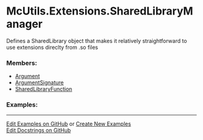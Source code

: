 # <a id="McUtils.Extensions.SharedLibraryManager">McUtils.Extensions.SharedLibraryManager</a>
    
Defines a SharedLibrary object that makes it relatively straightforward to use
extensions direclty from .so files

### Members:

  - [Argument](SharedLibraryManager/Argument.md)
  - [ArgumentSignature](SharedLibraryManager/ArgumentSignature.md)
  - [SharedLibraryFunction](SharedLibraryManager/SharedLibraryFunction.md)

### Examples:



___

[Edit Examples on GitHub](https://github.com/McCoyGroup/References/edit/gh-pages/Documentation/examples/McUtils/Extensions/SharedLibraryManager.md) or 
[Create New Examples](https://github.com/McCoyGroup/References/new/gh-pages/?filename=Documentation/examples/McUtils/Extensions/SharedLibraryManager.md) <br/>
[Edit Docstrings on GitHub](https://github.com/McCoyGroup/McUtils/edit/master/Extensions/SharedLibraryManager/__init__.py?message=Update%20Docs)